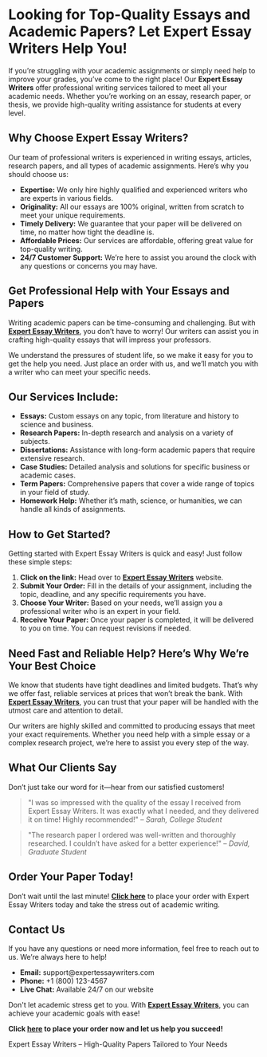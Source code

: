 <h1>Looking for Top-Quality Essays and Academic Papers? Let Expert Essay Writers Help You!</h1>

<p>If you’re struggling with your academic assignments or simply need help to improve your grades, you’ve come to the right place! Our <strong>Expert Essay Writers</strong> offer professional writing services tailored to meet all your academic needs. Whether you’re working on an essay, research paper, or thesis, we provide high-quality writing assistance for students at every level.</p>

<h2>Why Choose Expert Essay Writers?</h2>
<p>Our team of professional writers is experienced in writing essays, articles, research papers, and all types of academic assignments. Here’s why you should choose us:</p>
<ul>
  <li><strong>Expertise:</strong> We only hire highly qualified and experienced writers who are experts in various fields.</li>
  <li><strong>Originality:</strong> All our essays are 100% original, written from scratch to meet your unique requirements.</li>
  <li><strong>Timely Delivery:</strong> We guarantee that your paper will be delivered on time, no matter how tight the deadline is.</li>
  <li><strong>Affordable Prices:</strong> Our services are affordable, offering great value for top-quality writing.</li>
  <li><strong>24/7 Customer Support:</strong> We’re here to assist you around the clock with any questions or concerns you may have.</li>
</ul>

<h2>Get Professional Help with Your Essays and Papers</h2>
<p>Writing academic papers can be time-consuming and challenging. But with <a href="https://tinyurl.com/topessay?keyword=expert+essay+writers"><strong>Expert Essay Writers</strong></a>, you don’t have to worry! Our writers can assist you in crafting high-quality essays that will impress your professors.</p>

<p>We understand the pressures of student life, so we make it easy for you to get the help you need. Just place an order with us, and we’ll match you with a writer who can meet your specific needs.</p>

<h2>Our Services Include:</h2>
<ul>
  <li><strong>Essays:</strong> Custom essays on any topic, from literature and history to science and business.</li>
  <li><strong>Research Papers:</strong> In-depth research and analysis on a variety of subjects.</li>
  <li><strong>Dissertations:</strong> Assistance with long-form academic papers that require extensive research.</li>
  <li><strong>Case Studies:</strong> Detailed analysis and solutions for specific business or academic cases.</li>
  <li><strong>Term Papers:</strong> Comprehensive papers that cover a wide range of topics in your field of study.</li>
  <li><strong>Homework Help:</strong> Whether it’s math, science, or humanities, we can handle all kinds of assignments.</li>
</ul>

<h2>How to Get Started?</h2>
<p>Getting started with Expert Essay Writers is quick and easy! Just follow these simple steps:</p>
<ol>
  <li><strong>Click on the link:</strong> Head over to <a href="https://tinyurl.com/topessay?keyword=expert+essay+writers"><strong>Expert Essay Writers</strong></a> website.</li>
  <li><strong>Submit Your Order:</strong> Fill in the details of your assignment, including the topic, deadline, and any specific requirements you have.</li>
  <li><strong>Choose Your Writer:</strong> Based on your needs, we’ll assign you a professional writer who is an expert in your field.</li>
  <li><strong>Receive Your Paper:</strong> Once your paper is completed, it will be delivered to you on time. You can request revisions if needed.</li>
</ol>

<h2>Need Fast and Reliable Help? Here’s Why We’re Your Best Choice</h2>
<p>We know that students have tight deadlines and limited budgets. That’s why we offer fast, reliable services at prices that won’t break the bank. With <a href="https://tinyurl.com/topessay?keyword=expert+essay+writers"><strong>Expert Essay Writers</strong></a>, you can trust that your paper will be handled with the utmost care and attention to detail.</p>

<p>Our writers are highly skilled and committed to producing essays that meet your exact requirements. Whether you need help with a simple essay or a complex research project, we’re here to assist you every step of the way.</p>

<h2>What Our Clients Say</h2>
<p>Don’t just take our word for it—hear from our satisfied customers!</p>
<blockquote>
  <p>"I was so impressed with the quality of the essay I received from Expert Essay Writers. It was exactly what I needed, and they delivered it on time! Highly recommended!" – <em>Sarah, College Student</em></p>
</blockquote>
<blockquote>
  <p>"The research paper I ordered was well-written and thoroughly researched. I couldn’t have asked for a better experience!" – <em>David, Graduate Student</em></p>
</blockquote>

<h2>Order Your Paper Today!</h2>
<p>Don’t wait until the last minute! <a href="https://tinyurl.com/topessay?keyword=expert+essay+writers"><strong>Click here</strong></a> to place your order with Expert Essay Writers today and take the stress out of academic writing.</p>

<h2>Contact Us</h2>
<p>If you have any questions or need more information, feel free to reach out to us. We’re always here to help!</p>
<ul>
  <li><strong>Email:</strong> support@expertessaywriters.com</li>
  <li><strong>Phone:</strong> +1 (800) 123-4567</li>
  <li><strong>Live Chat:</strong> Available 24/7 on our website</li>
</ul>

<p>Don't let academic stress get to you. With <a href="https://tinyurl.com/topessay?keyword=expert+essay+writers"><strong>Expert Essay Writers</strong></a>, you can achieve your academic goals with ease!</p>

<p><strong>Click <a href="https://tinyurl.com/topessay?keyword=expert+essay+writers"><strong>here</strong></a> to place your order now and let us help you succeed!</strong></p>
Expert Essay Writers – High-Quality Papers Tailored to Your Needs
